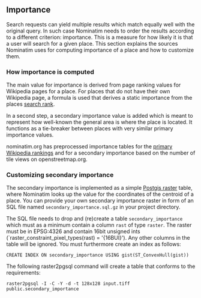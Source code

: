 ## Importance

Search requests can yield multiple results which match equally well with
the original query. In such case Nominatim needs to order the results
according to a different criterion: importance. This is a measure for how
likely it is that a user will search for a given place. This section explains
the sources Nominatim uses for computing importance of a place and how to
customize them.

### How importance is computed

The main value for importance is derived from page ranking values for Wikipedia
pages for a place. For places that do not have their own
Wikipedia page, a formula is used that derives a static importance from the
places [search rank](../customize/Ranking.md#search-rank).

In a second step, a secondary importance value is added which is meant to
represent how well-known the general area is where the place is located. It
functions as a tie-breaker between places with very similar primary
importance values.

nominatim.org has preprocessed importance tables for the
[primary Wikipedia rankings](https://nominatim.org/data/wikimedia-importance.sql.gz)
and for a secondary importance based on the number of tile views on openstreetmap.org.

### Customizing secondary importance

The secondary importance is implemented as a simple
[Postgis raster](https://postgis.net/docs/raster.html) table, where Nominatim
looks up the value for the coordinates of the centroid of a place. You can
provide your own secondary importance raster in form of an SQL file named
`secondary_importance.sql.gz` in your project directory.

The SQL file needs to drop and (re)create a table `secondary_importance` which
must as a minimum contain a column `rast` of type `raster`. The raster must
be in EPSG:4326 and contain 16bit unsigned ints
(`raster_constraint_pixel_types(rast) = '{16BUI}'). Any other columns in the
table will be ignored. You must furthermore create an index as follows:

```
CREATE INDEX ON secondary_importance USING gist(ST_ConvexHull(gist))
```

The following raster2pgsql command will create a table that conforms to
the requirements:

```
raster2pgsql -I -C -Y -d -t 128x128 input.tiff public.secondary_importance
```
